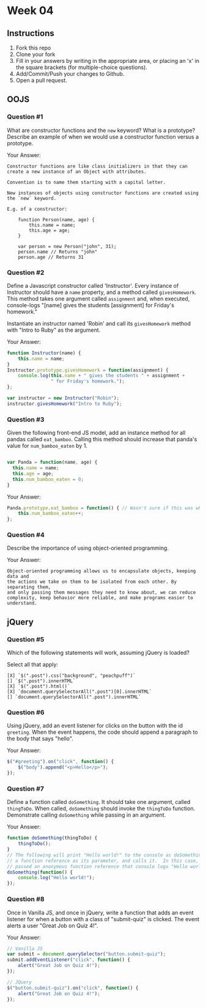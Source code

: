 # Week 04

## Instructions

1. Fork this repo
2. Clone your fork
3. Fill in your answers by writing in the appropriate area, or placing an 'x' in
the square brackets (for multiple-choice questions).
4. Add/Commit/Push your changes to Github.
5. Open a pull request.

## OOJS

### Question #1

What are constructor functions and the `new` keyword? What is a prototype? Describe an example of when we would use a constructor function versus a prototype.

Your Answer:
```text
Constructor functions are like class initializers in that they can create a new instance of an Object with attributes.

Convention is to name them starting with a capital letter.

New instances of objects using constructor functions are created using the `new` keyword.

E.g. of a constructor:

    function Person(name, age) {
        this.name = name;
        this.age = age;
    }

    var person = new Person("john", 31);
    person.name // Returns "john"
    person.age // Returns 31
```

### Question #2

Define a Javascript constructor called 'Instructor'. Every instance of Instructor should have a `name` property, and a method called `givesHomework`. This method takes one argument called `assignment` and, when executed, console-logs "[name] gives the students [assignment] for Friday's homework."

Instantiate an instructor named 'Robin' and call its `givesHomework` method with "Intro to Ruby" as the argument.

Your Answer:

```js
function Instructor(name) {
    this.name = name;
}
Instructor.prototype.givesHomework = function(assignment) {
    console.log(this.name + " gives the students " + assignment +
                " for Friday's homework.");
};

var instructor = new Instructor("Robin");
instructor.givesHomework("Intro to Ruby");
```
### Question #3

Given the following front-end JS model, add an instance method for all pandas called `eat_bamboo`. Calling this method should increase that panda's value for `num_bamboo_eaten` by 1.

```js

var Panda = function(name, age) {
  this.name = name;
  this.age = age;
  this.num_bamboo_eaten = 0;
}
```
Your Answer:
```js
Panda.prototype.eat_bamboo = function() { // Wasn't sure if this was what was meant by instance method.  Also, isn't the convention to use camel case in JS? 
    this.num_bamboo_eaten++;
};
```

### Question #4

Describe the importance of using object-oriented programming.

Your Answer:
```
Object-oriented programming allows us to encapsulate objects, keeping data and
the actions we take on them to be isolated from each other. By separating them,
and only passing them messages they need to know about, we can reduce
complexity, keep behavior more reliable, and make programs easier to understand.
```

## jQuery

### Question #5

Which of the following statements will work, assuming jQuery is loaded?

Select all that apply:
```
[X] `$(".post").css("background", "peachpuff")`
[] `$(".post").innerHTML`
[X] `$(".post").html()`
[X] `document.querySelectorAll(".post")[0].innerHTML`
[] `document.querySelectorAll(".post").innerHTML`
```

### Question #6

Using jQuery, add an event listener for clicks on the button with the id
`greeting`. When the event happens, the code should append a paragraph to the
body that says "hello".

Your Answer:
```js
$("#greeting").on("click", function() {
    $("body").append("<p>Hello</p>");
});
```

### Question #7

Define a function called `doSomething`. It should take one argument, called
`thingToDo`. When called, `doSomething` should invoke the `thingToDo` function. Demonstrate calling `doSomething` while passing in an argument.

Your Answer:
```js
function doSomething(thingToDo) {
    thingToDo();
}
// The following will print "Hello world!" to the console as doSomething takes
// a function reference as its parameter, and calls it.  In this case, it's being
// passed an anonymous function reference that console logs "Hello world!".
doSomething(function() {
    console.log("Hello world!");
});
```

### Question #8

Once in Vanilla JS, and once in jQuery, write a function that adds an event listener for when a button with a class of "submit-quiz" is clicked. The event alerts a user "Great Job on Quiz 4!".

Your Answer:
```js
// Vanilla JS
var submit = document.querySelector("button.submit-quiz");
submit.addEventListener("click", function() {
    alert("Great Job on Quiz 4!");
});

// JQuery
$("button.submit-quiz").on("click", function() {
    alert("Great Job on Quiz 4!");
});
```

